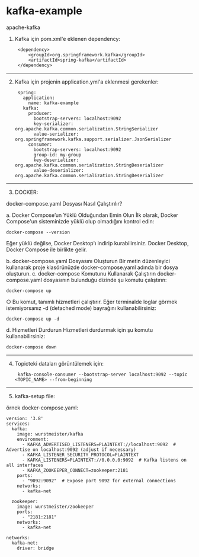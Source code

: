 # kafka-example
apache-kafka

1. Kafka için pom.xml'e eklenen dependency:
   
		<dependency>
			<groupId>org.springframework.kafka</groupId>
			<artifactId>spring-kafka</artifactId>
		</dependency>

--------------------------------------------------------------------------------------------------------------------
2. Kafka için projenin application.yml'a eklenmesi gerekenler:

		spring:
		  application:
		    name: kafka-example
		  kafka:
		    producer:
		      bootstrap-servers: localhost:9092
		      key-serializer: org.apache.kafka.common.serialization.StringSerializer
		      value-serializer: org.springframework.kafka.support.serializer.JsonSerializer
		    consumer:
		      bootstrap-servers: localhost:9092
		      group-id: my-group
		      key-deserializer: org.apache.kafka.common.serialization.StringDeserializer
		      value-deserializer: org.apache.kafka.common.serialization.StringDeserializer
	
--------------------------------------------------------------------------------------------------------------------
3. DOCKER:

docker-compose.yaml Dosyası Nasıl Çalıştırılır?

a. Docker Compose’un Yüklü Olduğundan Emin Olun İlk olarak, Docker Compose'un sisteminizde yüklü olup olmadığını kontrol edin:

	docker-compose --version

Eğer yüklü değilse, Docker Desktop'ı indirip kurabilirsiniz. Docker Desktop, Docker Compose ile birlikte gelir.
	
b. docker-compose.yaml Dosyasını Oluşturun Bir metin düzenleyici kullanarak proje klasörünüzde docker-compose.yaml adında bir dosya oluşturun.
c. docker-compose Komutunu Kullanarak Çalıştırın docker-compose.yaml dosyasının bulunduğu dizinde şu komutu çalıştırın:
              
	docker-compose up
 
              
○ Bu komut, tanımlı hizmetleri çalıştırır. Eğer terminalde loglar görmek istemiyorsanız -d (detached mode) bayrağını kullanabilirsiniz:
  
	docker-compose up -d
              
d. Hizmetleri Durdurun Hizmetleri durdurmak için şu komutu kullanabilirsiniz:
 
	docker-compose down


--------------------------------------------------------------------------------------------------------------------
4. Topicteki dataları görüntülemek için:

		kafka-console-consumer --bootstrap-server localhost:9092 --topic <TOPIC_NAME> --from-beginning

--------------------------------------------------------------------------------------------------------------------
5. kafka-setup file:
   
örnek docker-compose.yaml:

	version: '3.8'
	services:
	  kafka:
	    image: wurstmeister/kafka
	    environment:
	      - KAFKA_ADVERTISED_LISTENERS=PLAINTEXT://localhost:9092  # Advertise on localhost:9092 (adjust if necessary)
	      - KAFKA_LISTENER_SECURITY_PROTOCOL=PLAINTEXT
	      - KAFKA_LISTENERS=PLAINTEXT://0.0.0.0:9092  # Kafka listens on all interfaces
	      - KAFKA_ZOOKEEPER_CONNECT=zookeeper:2181
	    ports:
	      - "9092:9092"  # Expose port 9092 for external connections
	    networks:
	      - kafka-net
	
	  zookeeper:
	    image: wurstmeister/zookeeper
	    ports:
	      - "2181:2181"
	    networks:
	      - kafka-net
	
	networks:
	  kafka-net:
	    driver: bridge
